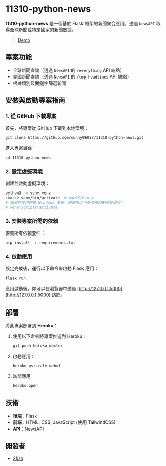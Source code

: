 # 11310-python-news

**11310-python-news** 是一個基於 Flask 框架的新聞聚合應用，透過 `NewsAPI` 取得全球新聞或特定國家的新聞數據。

> [Demo](https://infinite-beach-19597-befe83c6cd34.herokuapp.com/)

## 專案功能

- 全球新聞查詢（透過 `NewsAPI` 的 `/everything` API 端點）
- 美國新聞查詢（透過 `NewsAPI` 的 `/top-headlines` API 端點）
- 根據類別及關鍵字篩選新聞

## 安裝與啟動專案指南

### 1. 從 GitHub 下載專案

首先，將專案從 GitHub 下載到本地環境：

```bash
git clone https://github.com/sunny96087/11310-python-news.git
```

進入專案目錄：

```bash
cd 11310-python-news
```

### 2. 設定虛擬環境

創建並啟動虛擬環境：

```bash
python3 -m venv venv
source venv/bin/activate  # macOS/Linux
# 如果你使用的是 Windows 系統，請使用以下命令來啟動虛擬環境：
# venv\Scripts\activate
```

### 3. 安裝專案所需的依賴

安裝所有依賴套件：

```bash
pip install -r requirements.txt
```

### 4. 啟動應用

設定完成後，運行以下命令來啟動 Flask 應用：

```bash
flask run
```

應用啟動後，你可以在瀏覽器中透過 [http://127.0.0.1:5000](http://127.0.0.1:5000) 訪問。

## 部署

將此專案部署到 **Heroku**：

1. 使用以下命令將專案推送到 Heroku：
    ```bash
    git push heroku master
    ```

2. 啟動應用：
    ```bash
    heroku ps:scale web=1
    ```

3. 訪問應用
    ```bash
    heroku open
    ```

## 技術

- **後端**：Flask
- **前端**：HTML, CSS, JavaScript (使用 TailwindCSS)
- **API**：NewsAPI

## 開發者

- [2fish](https://github.com/sunny96087)